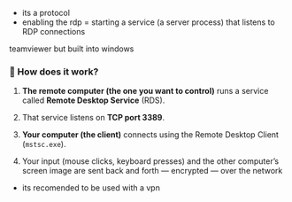 
- its a protocol
- enabling the rdp = starting a service (a server process) that listens to RDP connections

teamviewer but built into windows

### 🔹 How does it work?

1. **The remote computer (the one you want to control)** runs a service called **Remote Desktop Service** (RDS).
    
2. That service listens on **TCP port 3389**.
    
3. **Your computer (the client)** connects using the Remote Desktop Client (`mstsc.exe`).
    
4. Your input (mouse clicks, keyboard presses) and the other computer’s screen image are sent back and forth — encrypted — over the network

- its recomended to be used with a vpn